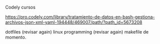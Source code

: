 Codely cursos

https://pro.codely.com/library/tratamiento-de-datos-en-bash-gestiona-archivos-json-xml-yaml-194448/469007/path/?path_id=5673208

dotfiles (revisar again)
linux programming (revisar again)
makefile 
de momento.